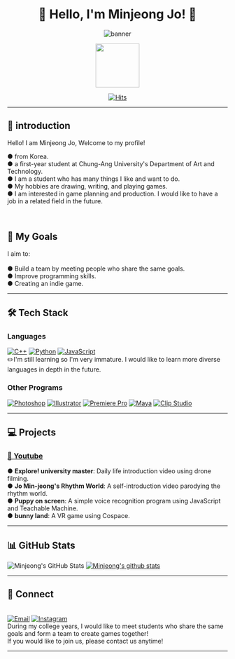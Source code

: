 <div align=center>  
 
# 🌟 Hello, I'm Minjeong Jo! 🌟

![banner](https://github.com/user-attachments/assets/43f9a7a3-8deb-4c27-b086-2a7f95123f2e)

<img src="https://github.com/user-attachments/assets/72bc6904-6fa6-4d37-bc1e-036e6490208e" width="100">
 
[![Hits](https://hits.seeyoufarm.com/api/count/incr/badge.svg?url=https%3A%2F%2Fgithub.com%2Fjo0411s%2Fjo0411s.git&count_bg=%2379C83D&title_bg=%23555555&icon=&icon_color=%23E7E7E7&title=hits&edge_flat=false)](https://hits.seeyoufarm.com)
 


</div>

---
## 👋 introduction
Hello! I am Minjeong Jo, Welcome to my profile! 

● from Korea.<br>
● a first-year student at Chung-Ang University's Department of Art and Technology.<br>
● I am a student who has many things I like and want to do.<br>
● My hobbies are drawing, writing, and playing games.<br>
● I am interested in game planning and production. I would like to have a job in a related field in the future.<br>


<br>

## 🚀 My Goals  
I aim to:  
<br>
● Build a team by meeting people who share the same goals.<br>
● Improve programming skills.<br>
● Creating an indie game.<br>

---

## 🛠️ Tech Stack

### Languages  
[![C++](https://img.shields.io/badge/-C++-00599C?style=flat&logo=c%2B%2B&logoColor=white)](https://isocpp.org/)  [![Python](https://img.shields.io/badge/-Python-3776AB?style=flat&logo=python&logoColor=white)](https://www.python.org/) [![JavaScript](https://img.shields.io/badge/JavaScript-F7DF1E?style=flat&logo=javascript&logoColor=black)](https://www.javascript.com/)<br>
✏️I'm still learning so I'm very immature. I would like to learn more diverse languages ​​in depth in the future.
<br>
### Other Programs
[![Photoshop](https://img.shields.io/badge/Photoshop-31A8FF?style=flat&logo=adobephotoshop&logoColor=white)](https://www.adobe.com/products/photoshop.html#modal-hash) [![Illustrator](https://img.shields.io/badge/Illustrator-FF9A00?style=flat&logo=adobeillustrator&logoColor=white)](https://www.adobe.com/products/illustrator.html#modal-hash) [![Premiere Pro](https://img.shields.io/badge/Premiere%20Pro-9999FF?style=flat&logo=adobepremierepro&logoColor=white)](https://www.adobe.com/products/premiere.html#modal-hash) [![Maya](https://img.shields.io/badge/Maya-00C7B7?style=flat&logo=autodesk&logoColor=white)](https://www.autodesk.com/au/products/maya/overview?term=1-YEAR&tab=subscription) [![Clip Studio](https://img.shields.io/badge/Clip%20Studio-13C2C2?style=flat&logo=none&logoColor=white)](https://www.clipstudio.net/kr/)


---

## 💻 Projects

### [🌟 Youtube](https://youtube.com/channel/UCyAD_9F8vwsO40OHKQnltZQ?si=mgn5-Q1oePM7w4Hp)  
● **Explore! university master**: Daily life introduction video using drone filming. <br>
● **Jo Min-jeong's Rhythm World**: A self-introduction video parodying the rhythm world. <br>
● **Puppy on screen**: A simple voice recognition program using JavaScript and Teachable Machine.<br>
● **bunny land**: A VR game using Cospace.<br>

---

## 📊 GitHub Stats  
![Minjeong's GitHub Stats](https://github-readme-stats.vercel.app/api?username=jo0411s) [![Minjeong's github stats](https://github-readme-stats.vercel.app/api/top-langs/?username=jo0411s&show_icons=true&hide_border=true&title_color=004386&icon_color=004386&layout=compact)](https://github.com/jo0411s)

---

## 🤝 Connect  
<br>[![Email](https://img.shields.io/badge/Email-D14836?style=flat&logo=gmail&logoColor=white)](mailto:jmj7638s@gmail.com) [![Instagram](https://img.shields.io/badge/Instagram-E4405F?style=flat&logo=instagram&logoColor=white)](https://www.instagram.com/red_mushroom88)
<br>
During my college years, I would like to meet students who share the same goals and form a team to create games together!<br>
If you would like to join us, please contact us anytime!

---

 

<!--
**jo0411s/jo0411s** is a ✨ _special_ ✨ repository because its `README.md` (this file) appears on your GitHub profile.

Here are some ideas to get you started:

- 🔭 I’m currently working on ...
- 🌱 I’m currently learning ...
- 👯 I’m looking to collaborate on ...
- 🤔 I’m looking for help with ...
- 💬 Ask me about ...
- 📫 How to reach me: ...
- 😄 Pronouns: ...
- ⚡ Fun fact: ...
-->
